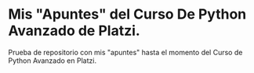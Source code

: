# Mis "Apuntes" del Curso De Python Avanzado de Platzi.
Prueba de repositorio con mis "apuntes" hasta el momento del Curso de Python Avanzado en Platzi.

